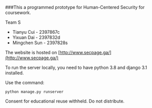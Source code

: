 ###This a programmed prototype for Human-Centered Security for coursework.

Team S
- Tianyu Cui - 2397867c
-  Yixuan Dai - 2397832d
-  Mingchen Sun - 2397828s

The website is hosted on [http://www.secpage.ga/](http://www.secpage.ga/)

To run the server locally, you need to have python 3.8 and django 3.1 installed.

Use the command:

`python manage.py runserver`

Consent for educational reuse withheld. Do not distribute.